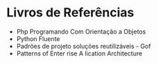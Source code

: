 # Livros de Referências


- Php Programando Com Orientação a Objetos
- Python Fluente
- Padrões de projeto soluções reutilizáveis - Gof
- Patterns of Enter rise A
lication Architecture